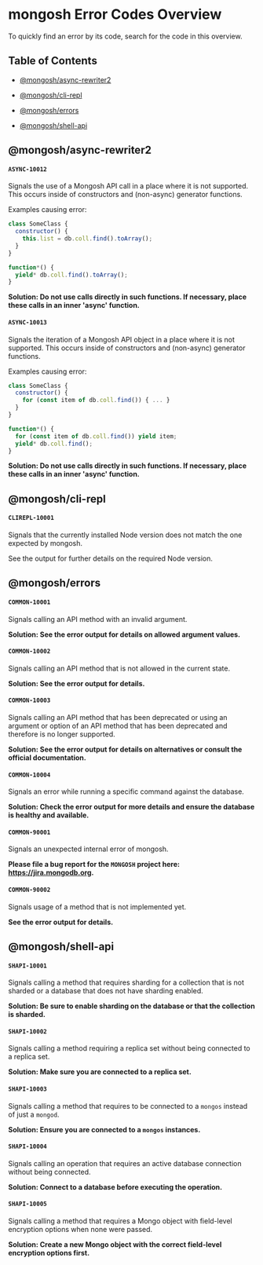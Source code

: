# mongosh Error Codes Overview

To quickly find an error by its code, search for the code in this overview.

## Table of Contents

- [@mongosh/async-rewriter2](#@mongosh/async-rewriter2)

- [@mongosh/cli-repl](#@mongosh/cli-repl)

- [@mongosh/errors](#@mongosh/errors)

- [@mongosh/shell-api](#@mongosh/shell-api)

## @mongosh/async-rewriter2

#### `ASYNC-10012`

Signals the use of a Mongosh API call in a place where it is not supported.
This occurs inside of constructors and (non-async) generator functions.

Examples causing error:

```javascript
class SomeClass {
  constructor() {
    this.list = db.coll.find().toArray();
  }
}

function*() {
  yield* db.coll.find().toArray();
}
```

**Solution: Do not use calls directly in such functions. If necessary, place these calls in an inner 'async' function.**

#### `ASYNC-10013`

Signals the iteration of a Mongosh API object in a place where it is not supported.
This occurs inside of constructors and (non-async) generator functions.

Examples causing error:

```javascript
class SomeClass {
  constructor() {
    for (const item of db.coll.find()) { ... }
  }
}

function*() {
  for (const item of db.coll.find()) yield item;
  yield* db.coll.find();
}
```

**Solution: Do not use calls directly in such functions. If necessary, place these calls in an inner 'async' function.**

## @mongosh/cli-repl

#### `CLIREPL-10001`

Signals that the currently installed Node version does not match the one expected by mongosh.

See the output for further details on the required Node version.

## @mongosh/errors

#### `COMMON-10001`

Signals calling an API method with an invalid argument.

**Solution: See the error output for details on allowed argument values.**

#### `COMMON-10002`

Signals calling an API method that is not allowed in the current state.

**Solution: See the error output for details.**

#### `COMMON-10003`

Signals calling an API method that has been deprecated or using an argument or option of an API method that has been deprecated
and therefore is no longer supported.

**Solution: See the error output for details on alternatives or consult the official documentation.**

#### `COMMON-10004`

Signals an error while running a specific command against the database.

**Solution: Check the error output for more details and ensure the database is healthy and available.**

#### `COMMON-90001`

Signals an unexpected internal error of mongosh.

**Please file a bug report for the `MONGOSH` project here: https://jira.mongodb.org.**

#### `COMMON-90002`

Signals usage of a method that is not implemented yet.

**See the error output for details.**

## @mongosh/shell-api

#### `SHAPI-10001`

Signals calling a method that requires sharding for a collection that is not sharded
or a database that does not have sharding enabled.

**Solution: Be sure to enable sharding on the database or that the collection is sharded.**

#### `SHAPI-10002`

Signals calling a method requiring a replica set without being connected to a replica set.

**Solution: Make sure you are connected to a replica set.**

#### `SHAPI-10003`

Signals calling a method that requires to be connected to a `mongos` instead of just a `mongod`.

**Solution: Ensure you are connected to a `mongos` instances.**

#### `SHAPI-10004`

Signals calling an operation that requires an active database connection without being connected.

**Solution: Connect to a database before executing the operation.**

#### `SHAPI-10005`

Signals calling a method that requires a Mongo object with field-level encryption options
when none were passed.

**Solution: Create a new Mongo object with the correct field-level encryption options first.**
